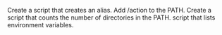 Create a script that creates an alias.
Add /action to the PATH.
Create a script that counts the number of directories in the PATH.
script that lists environment variables.
